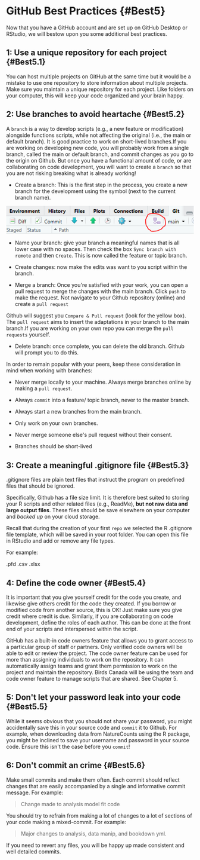 # GitHub Best Practices {#Best5}



Now that you have a GitHub account and are set up on GitHub Desktop or RStudio, we will bestow upon you some additional best practices.

## 1: Use a unique repository for each project {#Best5.1}

You can host multiple projects on GitHub at the same time but it would be a mistake to use one repository to store information about multiple projects. Make sure you maintain a unique repository for each project. Like folders on your computer, this will keep your code organized and your brain happy.

## 2: Use branches to avoid heartache {#Best5.2}

A `branch` is a way to develop scripts (e.g., a new feature or modification) alongside functions scripts, while not affecting the original (i.e., the main or default branch). It is good practice to work on short-lived branches.If you are working on developing new code, you will probably work from a single branch, called the main or default branch, and commit changes as you go to the origin on Github. But once you have a functional amount of code, or are collaborating on code development, you will want to create a `branch` so that you are not risking breaking what is already working!

-   Create a branch: This is the first step in the process, you create a new branch for the development using the symbol (next to the current branch name).

<img src="images/GitBranch.PNG" width="700px" style="display: block; margin: auto;" />

-   Name your branch: give your branch a meaningful names that is all lower case with no spaces. Then check the box `Sync branch with remote` and then `Create`. This is now called the feature or topic branch.

-   Create changes: now make the edits was want to you script within the branch.

-   Merge a branch: Once you're satisfied with your work, you can open a pull request to merge the changes with the main branch. Click `push` to make the request. Not navigate to your Github repository (online) and create a `pull request`

Github will suggest you `Compare & Pull request` (look for the yellow box). The `pull request` aims to insert the adaptations in your branch to the main branch.If you are working on your own repo you can merge the `pull requests` yourself.

-   Delete branch: once complete, you can delete the old branch. Github will prompt you to do this.

In order to remain popular with your peers, keep these consideration in mind when working with branches:

-   Never merge locally to your machine. Always merge branches online by making a `pull request`.

-   Always `commit` into a feature/ topic branch, never to the master branch.

-   Always start a new branches from the main branch.

-   Only work on your own branches.

-   Never merge someone else's pull request without their consent.

-   Branches should be short-lived

## 3: Create a meaningful .gitignore file {#Best5.3}

.gitignore files are plain text files that instruct the program on predefined files that should be ignored.

Specifically, Github has a file size limit. It is therefore best suited to storing your R scripts and other related files (e.g., ReadMe), **but not raw data and large output files**. These files should be save elsewhere on your computer and *backed up* on your cloud storage.

Recall that during the creation of your first `repo` we selected the R .gitignore file template, which will be saved in your root folder. You can open this file in RStudio and add or remove any file types.

For example:

.pfd .csv .xlsx

## 4: Define the code owner {#Best5.4}

It is important that you give yourself credit for the code you create, and likewise give others credit for the code they created. If you borrow or modified code from another source, this is OK! Just make sure you give credit where credit is due. Similarly, if you are collaborating on code development, define the roles of each author. This can be done at the front end of your scripts and interspersed within the script.

GitHub has a built-in code owners feature that allows you to grant access to a particular group of staff or partners. Only verified code owners will be able to edit or review the project. The code owner feature can be used for more than assigning individuals to work on the repository. It can automatically assign teams and grant them permission to work on the project and maintain the repository. Birds Canada will be using the team and code owner feature to manage scripts that are shared. See Chapter 5.

## 5: Don't let your password leak into your code {#Best5.5}

While it seems obvious that you should not share your password, you might accidentally save this in your source code and `commit` it to Github. For example, when downloading data from NatureCounts using the R package, you might be inclined to save your username and password in your source code. Ensure this isn't the case before you `commit`!

## 6: Don't commit an crime {#Best5.6}

Make small commits and make them often. Each commit should reflect changes that are easily accompanied by a single and informative commit message. For example:

> Change made to analysis model fit code

You should try to refrain from making a lot of changes to a lot of sections of your code making a mixed-commit. For example:

> Major changes to analysis, data manip, and bookdown yml.

If you need to revert any files, you will be happy up made consistent and well detailed commits.
